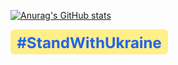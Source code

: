 [![Anurag's GitHub stats](https://github-readme-stats.vercel.app/api?username=oleg1994)](https://github.com/anuraghazra/github-readme-stats)
<p dir="auto">
<img src="https://raw.githubusercontent.com/vshymanskyy/StandWithUkraine/main/badges/StandWithUkraine.svg" />
<p>
